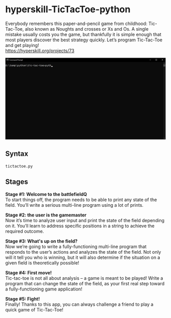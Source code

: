 # hyperskill-TicTacToe-python
Everybody remembers this paper-and-pencil game from childhood: Tic-Tac-Toe, also known as Noughts and crosses or Xs and Os. A single mistake usually costs you the game, but thankfully it is simple enough that most players discover the best strategy quickly. Let’s program Tic-Tac-Toe and get playing!  
https://hyperskill.org/projects/73

<img src="https://github.com/drtierney/hyperskill-TicTacToe-python/blob/main/tic-tac-toe.gif"/>

## Syntax
```
tictactoe.py
```

## Stages
**Stage #1: Welcome to the battlefieldQ**  
To start things off, the program needs to be able to print any state of the field. You’ll write a serious multi-line program using a lot of prints.  

**Stage #2: the user is the gamemaster**  
Now it’s time to analyze user input and print the state of the field depending on it. You’ll learn to address specific positions in a string to achieve the required outcome.  

**Stage #3: What's up on the field?**   
Now we’re going to write a fully-functioning multi-line program that responds to the user’s actions and analyzes the state of the field. Not only will it tell you who is winning, but it will also determine if the situation on a given field is theoretically possible!  

**Stage #4: First move!**  
Tic-tac-toe is not all about analysis – a game is meant to be played! Write a program that can change the state of the field, as your first real step toward a fully-functioning game application! 

**Stage #5: Fight!**  
Finally! Thanks to this app, you can always challenge a friend to play a quick game of Tic-Tac-Toe!  
